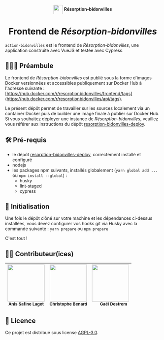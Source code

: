 <p align="center"><img src="https://resorption-bidonvilles.beta.gouv.fr/img/Marianne.d37c6b1e.svg" height="30" align="center" /> <strong>Résorption-bidonvilles</strong></p>
<h1 align="center">Frontend de <em>Résorption-bidonvilles</em></h1>

`action-bidonvilles` est le frontend de *Résorption-bidonvilles*, une application construite avec VueJS et testée avec Cypress.

## 👨🏼‍🏫 Préambule
Le frontend de *Résorption-bidonvilles* est publié sous la forme d'images Docker versionnées et accessibles publiquement sur Docker Hub à l'adresse suivante : [https://hub.docker.com/r/resorptionbidonvilles/frontend/tags](https://hub.docker.com/r/resorptionbidonvilles/api/tags).

Le présent dépôt permet de travailler sur les sources localement via un container Docker puis de builder une image finale à publier sur Docker Hub.
Si vous souhaitez déployer une instance de *Résorption-bidonvilles*, veuillez vous référer aux instructions du dépôt [resorption-bidonvilles-deploy](https://github.com/MTES-MCT/resorption-bidonvilles-deploy).

## 🛠 Pré-requis
- le dépôt [resorption-bidonvilles-deploy](https://github.com/MTES-MCT/resorption-bidonvilles-deploy), correctement installé et configuré
- nodejs
- les packages npm suivants, installés globalement (`yarn global add ...` ou `npm install --global`) :
  - husky
  - lint-staged
  - cypress

## 🔌 Initialisation
Une fois le dépôt clôné sur votre machine et les dépendances ci-dessus installées, vous devez configurer vos hooks git via Husky avec la commande suivante :
`yarn prepare` ou `npm prepare`

C'est tout !

## 🙇🏼 Contributeur(ices)

| <img src="https://avatars3.githubusercontent.com/u/1801091?v=3" width="120px;"/><br /><sub><b>Anis Safine Laget</b></sub> | <img src="https://avatars3.githubusercontent.com/u/50863659?v=3" width="120px;"/><br /><sub><b>Christophe Benard</b></sub> | <img src="https://avatars3.githubusercontent.com/u/5053593?v=3" width="120px;"/><br /><sub><b>⠀⠀Gaël Destrem</b></sub> |
| --- | --- | --- |

## 📝 Licence
Ce projet est distribué sous license [AGPL-3.0](LICENSE).
